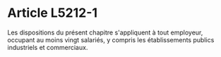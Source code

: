 # Article L5212-1

Les dispositions du présent chapitre s'appliquent à tout employeur, occupant au moins vingt salariés, y compris les établissements publics industriels et commerciaux.